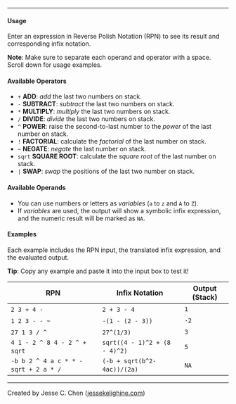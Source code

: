 
---

#### Usage

Enter an expression in Reverse Polish Notation (RPN) to see its result and corresponding infix notation.

**Note**: Make sure to separate each operand and operator with a space. Scroll down for usage examples.

#### Available Operators

- `+`    **ADD**:         *add* the last two numbers on stack.
- `-`    **SUBTRACT**:    *subtract* the last two numbers on stack.
- `*`    **MULTIPLY**:    *multiply* the last two numbers on stack.
- `/`    **DIVIDE**:      *divide* the last two numbers on stack.
- `^`    **POWER**:       raise the second-to-last number to the *power* of the last number on stack.
- `!`    **FACTORIAL**:   calculate the *factorial* of the last number on stack.
- `~`    **NEGATE**:      *negate* the last number on stack.
- `sqrt` **SQUARE ROOT**: calculate the *square root* of the last number on stack.
- `|`    **SWAP**:        *swap* the positions of the last two number on stack.

#### Available Operands

- You can use numbers or letters as *variables* (`a` to `z` and `A` to `Z`).
- If *variables* are used,
  the output will show a symbolic infix expression,
  and the numeric result will be marked as `NA`.

#### Examples

Each example includes the RPN input, the translated infix expression, and the evaluated output.

**Tip**: Copy any example and paste it into the input box to test it!

| RPN                                    | **Infix Notation**             | **Output (Stack)** |
|----------------------------------------|--------------------------------|--------------------|
| `2 3 + 4 -`                            | `2 + 3 - 4`                    | `1`                |
| `1 2 3 - - ~`                          | `-(1 - (2 - 3))`               | `-2`               |
| `27 1 3 / ^`                           | `27^(1/3)`                     | `3`                |
| `4 1 - 2 ^ 8 4 - 2 ^ + sqrt`           | `sqrt((4 - 1)^2 + (8 - 4)^2)`  | `5`                |
| `-b b 2 ^ 4 a c * * - sqrt + 2 a * /`  | `(-b + sqrt(b^2-4ac))/(2a)`    | `NA`               |

---

Created by Jesse C. Chen ([jessekelighine.com](https://jessekelighine.com))
<br>
<br>
